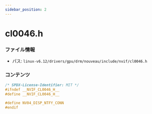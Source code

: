 ```yaml
---
sidebar_position: 2
---
```

# cl0046.h

### ファイル情報

- パス: `linux-v6.12/drivers/gpu/drm/nouveau/include/nvif/cl0046.h`

### コンテンツ

```h
/* SPDX-License-Identifier: MIT */
#ifndef __NVIF_CL0046_H__
#define __NVIF_CL0046_H__

#define NV04_DISP_NTFY_CONN                                                0x01
#endif

```
